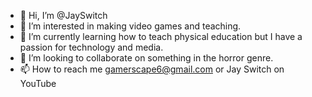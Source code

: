 - 👋 Hi, I’m @JaySwitch
- 👀 I’m interested in making video games and teaching.
- 🌱 I’m currently learning how to teach physical education but I have a passion for technology and media.
- 💞️ I’m looking to collaborate on something in the horror genre.
- 📫 How to reach me gamerscape6@gmail.com or Jay Switch on YouTube
